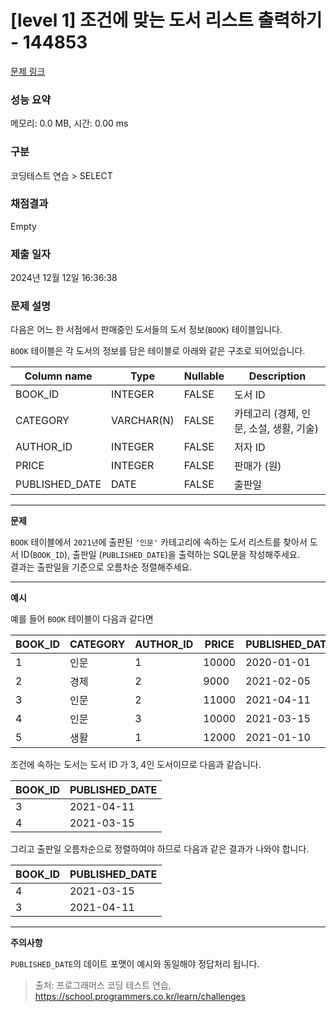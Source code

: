 # \[level 1] 조건에 맞는 도서 리스트 출력하기 - 144853

[문제 링크](https://school.programmers.co.kr/learn/courses/30/lessons/144853)

### 성능 요약

메모리: 0.0 MB, 시간: 0.00 ms

### 구분

코딩테스트 연습 > SELECT

### 채점결과

Empty

### 제출 일자

2024년 12월 12일 16:36:38

### 문제 설명

다음은 어느 한 서점에서 판매중인 도서들의 도서 정보(`BOOK`) 테이블입니다.

`BOOK` 테이블은 각 도서의 정보를 담은 테이블로 아래와 같은 구조로 되어있습니다.

| Column name     | Type       | Nullable | Description               |
| --------------- | ---------- | -------- | ------------------------- |
| BOOK\_ID        | INTEGER    | FALSE    | 도서 ID                     |
| CATEGORY        | VARCHAR(N) | FALSE    | 카테고리 (경제, 인문, 소설, 생활, 기술) |
| AUTHOR\_ID      | INTEGER    | FALSE    | 저자 ID                     |
| PRICE           | INTEGER    | FALSE    | 판매가 (원)                   |
| PUBLISHED\_DATE | DATE       | FALSE    | 출판일                       |

***

**문제**

`BOOK` 테이블에서 `2021년`에 출판된 `'인문'` 카테고리에 속하는 도서 리스트를 찾아서 도서 ID(`BOOK_ID`), 출판일 (`PUBLISHED_DATE`)을 출력하는 SQL문을 작성해주세요.\
결과는 출판일을 기준으로 오름차순 정렬해주세요.

***

**예시**

예를 들어 `BOOK` 테이블이 다음과 같다면

| BOOK\_ID | CATEGORY | AUTHOR\_ID | PRICE | PUBLISHED\_DATE |
| -------- | -------- | ---------- | ----- | --------------- |
| 1        | 인문       | 1          | 10000 | 2020-01-01      |
| 2        | 경제       | 2          | 9000  | 2021-02-05      |
| 3        | 인문       | 2          | 11000 | 2021-04-11      |
| 4        | 인문       | 3          | 10000 | 2021-03-15      |
| 5        | 생활       | 1          | 12000 | 2021-01-10      |

조건에 속하는 도서는 도서 ID 가 3, 4인 도서이므로 다음과 같습니다.

| BOOK\_ID | PUBLISHED\_DATE |
| -------- | --------------- |
| 3        | 2021-04-11      |
| 4        | 2021-03-15      |

그리고 출판일 오름차순으로 정렬하여야 하므로 다음과 같은 결과가 나와야 합니다.

| BOOK\_ID | PUBLISHED\_DATE |
| -------- | --------------- |
| 4        | 2021-03-15      |
| 3        | 2021-04-11      |

***

**주의사항**

`PUBLISHED_DATE`의 데이트 포맷이 예시와 동일해야 정답처리 됩니다.

> 출처: 프로그래머스 코딩 테스트 연습, https://school.programmers.co.kr/learn/challenges
